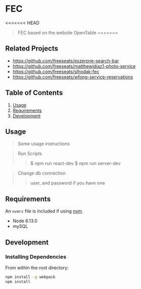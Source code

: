 # FEC

<<<<<<< HEAD
> FEC based on the website OpenTable
=======


## Related Projects

  - https://github.com/freeseats/exzerone-search-bar
  - https://github.com/freeseats/matthewjdiaz1-photo-service
  - https://github.com/freeseats/slhodak-fec
  - https://github.com/freeseats/wfong-service-reservations

## Table of Contents

1. [Usage](#Usage)
1. [Requirements](#requirements)
1. [Development](#development)

## Usage

> Some usage instructions

> Run Scripts
>> $ npm run react-dev
>> $ npm run server-dev

> Change db connection
>> user, and password if you have one

## Requirements

An `nvmrc` file is included if using [nvm](https://github.com/creationix/nvm).

- Node 6.13.0
- mySQL

## Development

### Installing Dependencies

From within the root directory:

```sh
npm install -g webpack
npm install
```

